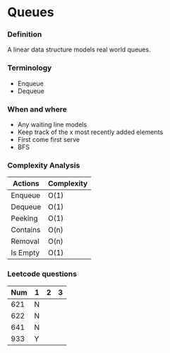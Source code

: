 # Queues

### Definition
A linear data structure models real world queues.

### Terminology
- Enqueue
- Dequeue

### When and where
- Any waiting line models
- Keep track of the x most recently added elements
- First come first serve
- BFS

### Complexity Analysis

| Actions | Complexity |
| --- | --- |
| Enqueue | O(1) |
| Dequeue | O(1) |
| Peeking | O(1) |
| Contains | O(n) |
| Removal | O(n) |
| Is Empty | O(1) |

### Leetcode questions

| Num | 1 | 2 | 3 |
|-----|---|---|---|
| 621 | N |   |   |
| 622 | N |   |   |
| 641 | N |   |   |
| 933 | Y |   |   |
